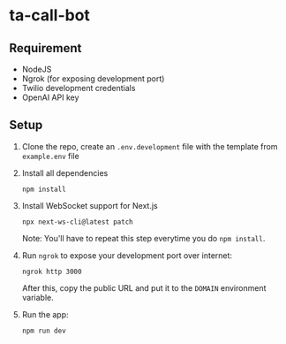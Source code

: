 # ta-call-bot

## Requirement

- NodeJS
- Ngrok (for exposing development port)
- Twilio development credentials
- OpenAI API key

## Setup

1. Clone the repo, create an `.env.development` file with the template from `example.env` file
2. Install all dependencies
   ```
   npm install
   ```
3. Install WebSocket support for Next.js
   ```
   npx next-ws-cli@latest patch
   ```

   Note: You'll have to repeat this step everytime you do `npm install`.
4. Run `ngrok` to expose your development port over internet:
   ```
   ngrok http 3000
   ```
   After this, copy the public URL and put it to the `DOMAIN` environment variable.
5. Run the app:
   ```
   npm run dev
   ```